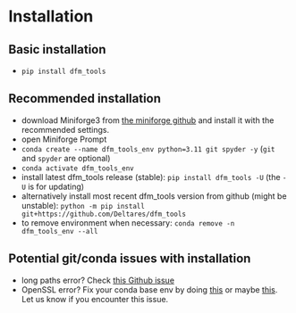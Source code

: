 # Installation

## Basic installation

- ``pip install dfm_tools``

## Recommended installation

- download Miniforge3 from [the miniforge github](https://github.com/conda-forge/miniforge?tab=readme-ov-file#download) and install it with the recommended settings.
- open Miniforge Prompt
- ``conda create --name dfm_tools_env python=3.11 git spyder -y`` (``git`` and ``spyder`` are optional)
- ``conda activate dfm_tools_env``
- install latest dfm_tools release (stable): ``pip install dfm_tools -U`` (the ``-U`` is for updating)
- alternatively install most recent dfm_tools version from github (might be unstable): ``python -m pip install git+https://github.com/Deltares/dfm_tools``
- to remove environment when necessary: ``conda remove -n dfm_tools_env --all``

## Potential git/conda issues with installation

- long paths error? Check [this Github issue](https://github.com/Deltares/HYDROLIB-core/issues/327#issuecomment-1266534032)
- OpenSSL error? Fix your conda base env by doing [this](https://github.com/conda/conda/issues/11795#issuecomment-1335666474) or maybe [this](https://github.com/conda/conda/issues/11795#issuecomment-1382661765). Let us know if you encounter this issue.
